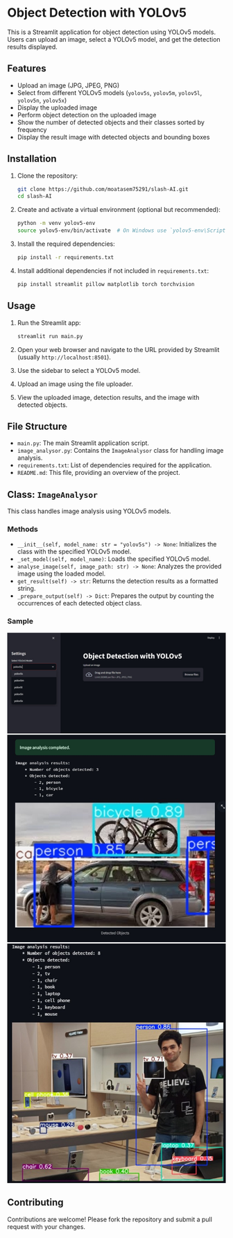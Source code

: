 # Object Detection with YOLOv5

This is a Streamlit application for object detection using YOLOv5 models. Users can upload an image, select a YOLOv5 model, and get the detection results displayed.

## Features

- Upload an image (JPG, JPEG, PNG)
- Select from different YOLOv5 models (`yolov5s`, `yolov5m`, `yolov5l`, `yolov5n`, `yolov5x`)
- Display the uploaded image
- Perform object detection on the uploaded image
- Show the number of detected objects and their classes sorted by frequency
- Display the result image with detected objects and bounding boxes

## Installation

1. Clone the repository:

    ```bash
    git clone https://github.com/moatasem75291/slash-AI.git
    cd slash-AI
    ```

2. Create and activate a virtual environment (optional but recommended):

    ```bash
    python -m venv yolov5-env
    source yolov5-env/bin/activate  # On Windows use `yolov5-env\Scripts\activate`
    ```

3. Install the required dependencies:

    ```bash
    pip install -r requirements.txt
    ```

4. Install additional dependencies if not included in `requirements.txt`:

    ```bash
    pip install streamlit pillow matplotlib torch torchvision
    ```

## Usage

1. Run the Streamlit app:

    ```bash
    streamlit run main.py
    ```

2. Open your web browser and navigate to the URL provided by Streamlit (usually `http://localhost:8501`).

3. Use the sidebar to select a YOLOv5 model.

4. Upload an image using the file uploader.

5. View the uploaded image, detection results, and the image with detected objects.

## File Structure

- `main.py`: The main Streamlit application script.
- `image_analysor.py`: Contains the `ImageAnalysor` class for handling image analysis.
- `requirements.txt`: List of dependencies required for the application.
- `README.md`: This file, providing an overview of the project.

## Class: `ImageAnalysor`

This class handles image analysis using YOLOv5 models.

### Methods

- `__init__(self, model_name: str = "yolov5s") -> None`: Initializes the class with the specified YOLOv5 model.
- `_set_model(self, model_name)`: Loads the specified YOLOv5 model.
- `analyse_image(self, image_path: str) -> None`: Analyzes the provided image using the loaded model.
- `get_result(self) -> str`: Returns the detection results as a formatted string.
- `_prepare_output(self) -> Dict`: Prepares the output by counting the occurrences of each detected object class.

### Sample
<img src="samples/ui.jpg">
<pr>
<img src="samples/sample_1.jpg">
<pr>
<img src="samples/sample_2.jpg">

## Contributing

Contributions are welcome! Please fork the repository and submit a pull request with your changes.

